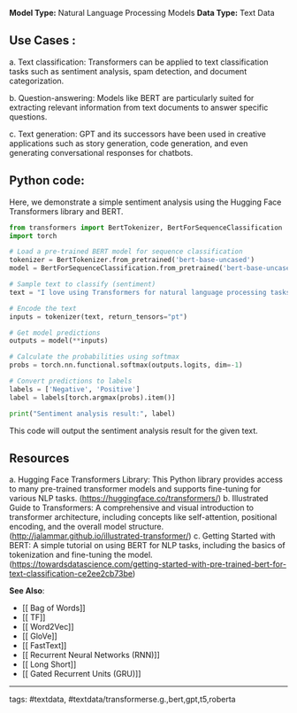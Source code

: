 **Model Type:**  Natural Language Processing Models
**Data Type:**  Text Data

## Use Cases :

a. Text classification: Transformers can be applied to text classification tasks such as sentiment analysis, spam detection, and document categorization.

b. Question-answering: Models like BERT are particularly suited for extracting relevant information from text documents to answer specific questions.

c. Text generation: GPT and its successors have been used in creative applications such as story generation, code generation, and even generating conversational responses for chatbots.


## Python code: 

Here, we demonstrate a simple sentiment analysis using the Hugging Face Transformers library and BERT.

```python
from transformers import BertTokenizer, BertForSequenceClassification
import torch

# Load a pre-trained BERT model for sequence classification
tokenizer = BertTokenizer.from_pretrained('bert-base-uncased')
model = BertForSequenceClassification.from_pretrained('bert-base-uncased')

# Sample text to classify (sentiment)
text = "I love using Transformers for natural language processing tasks!"

# Encode the text
inputs = tokenizer(text, return_tensors="pt")

# Get model predictions
outputs = model(**inputs)

# Calculate the probabilities using softmax
probs = torch.nn.functional.softmax(outputs.logits, dim=-1)

# Convert predictions to labels
labels = ['Negative', 'Positive']
label = labels[torch.argmax(probs).item()]

print("Sentiment analysis result:", label)
```

This code will output the sentiment analysis result for the given text.


## Resources

a. Hugging Face Transformers Library: This Python library provides access to many pre-trained transformer models and supports fine-tuning for various NLP tasks. (https://huggingface.co/transformers/)
b. Illustrated Guide to Transformers: A comprehensive and visual introduction to transformer architecture, including concepts like self-attention, positional encoding, and the overall model structure. (http://jalammar.github.io/illustrated-transformer/)
c. Getting Started with BERT: A simple tutorial on using BERT for NLP tasks, including the basics of tokenization and fine-tuning the model. (https://towardsdatascience.com/getting-started-with-pre-trained-bert-for-text-classification-ce2ee2cb73be)

**See Also**:

- [[ Bag of Words]]
- [[ TF]]
- [[ Word2Vec]]
- [[ GloVe]]
- [[ FastText]]
- [[ Recurrent Neural Networks (RNN)]]
- [[ Long Short]]
- [[ Gated Recurrent Units (GRU)]]

---
tags: #textdata, #textdata/transformerse.g.,bert,gpt,t5,roberta
